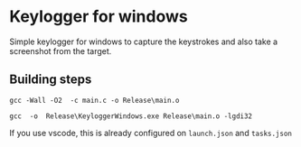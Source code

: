 # Keylogger for windows

Simple keylogger for windows to capture the keystrokes and also take a screenshot from the target.

## Building steps 

```
gcc -Wall -O2  -c main.c -o Release\main.o

gcc  -o  Release\KeyloggerWindows.exe Release\main.o -lgdi32
```
If you use vscode, this is already configured on `launch.json` and `tasks.json`
